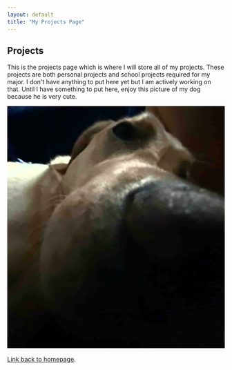 ```yaml
---
layout: default
title: "My Projects Page"
---
```


<h2>Projects</h2>

This is the projects page which is where I will store all of my projects. These projects are both personal projects and school projects required for my major. I don't have anything to put here yet but I am actively working on that. Until I have something to put here, enjoy this picture of my dog because he is very cute.

<img src = "/assets/img/Dog.jpg">

[Link back to homepage](./index.md).


